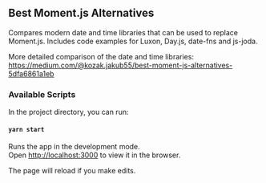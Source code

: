 ## Best Moment.js Alternatives

Compares modern date and time libraries that can be used to replace Moment.js.
Includes code examples for Luxon, Day.js, date-fns and js-joda.<br />

More detailed comparison of the date and time libraries: https://medium.com/@kozak.jakub55/best-moment-js-alternatives-5dfa6861a1eb

### Available Scripts

In the project directory, you can run:

#### `yarn start`

Runs the app in the development mode.<br />
Open [http://localhost:3000](http://localhost:3000) to view it in the browser.

The page will reload if you make edits.<br />
